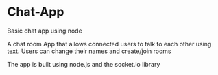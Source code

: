 Chat-App
========

Basic chat app using node

A chat room App that allows connected users to talk to each other using text.
Users can change their names and create/join rooms

The app is built using node.js and the socket.io library




